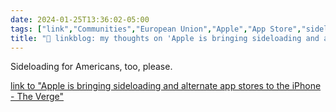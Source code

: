 ```yaml
---
date: 2024-01-25T13:36:02-05:00
tags: ["link","Communities","European Union","Apple","App Store","sideloading","DMA"]
title: "🔗 linkblog: my thoughts on 'Apple is bringing sideloading and alternate app stores to the iPhone - The Verge'"
---
```

Sideloading for Americans, too, please. 

[link to "Apple is bringing sideloading and alternate app stores to the iPhone - The Verge"](https://www.theverge.com/2024/1/25/24050200/apple-third-party-app-stores-allowed-iphone-ios-europe-digital-markets-act)